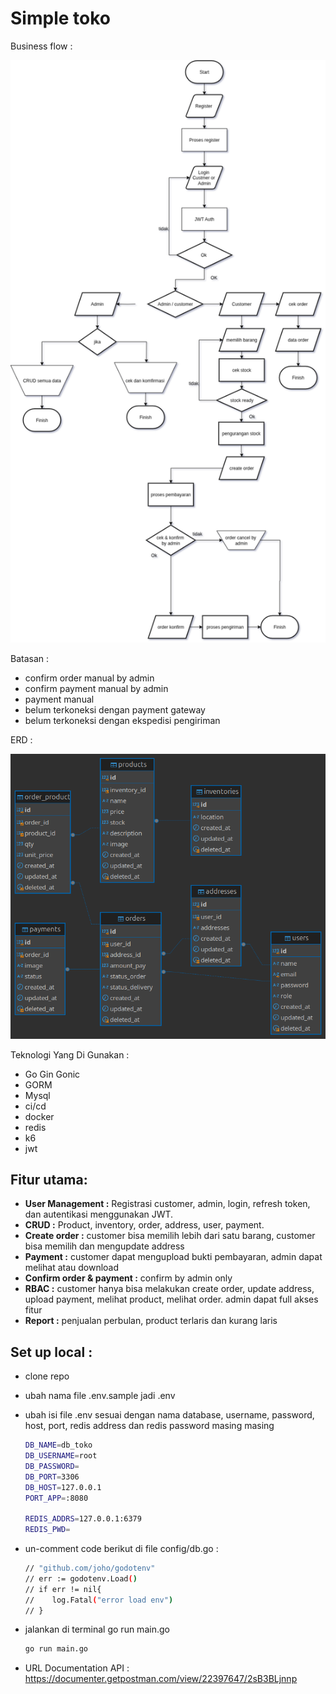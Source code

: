 # Simple toko

Business flow :

![business-flow](./pict/business_flow.png)

Batasan :
- confirm order manual by admin
- confirm payment manual by admin
- payment manual 
- belum terkoneksi dengan payment gateway
- belum terkoneksi dengan ekspedisi pengiriman

ERD :

![erd-diagram](./pict/simpletoko_ERD.png)

Teknologi Yang Di Gunakan :
- Go Gin Gonic
- GORM
- Mysql
- ci/cd
- docker
- redis
- k6 
- jwt 

## Fitur utama:
- **User Management :** Registrasi customer, admin, login, refresh token, dan autentikasi menggunakan JWT.
- **CRUD :** Product, inventory, order, address, user, payment.
- **Create order :** customer bisa memilih lebih dari satu barang, customer bisa memilih dan mengupdate address
- **Payment :** customer dapat mengupload bukti pembayaran, admin dapat melihat atau download
- **Confirm order & payment  :** confirm by admin only
- **RBAC :** customer hanya bisa melakukan create order, update address, upload payment, melihat product, melihat order. admin dapat full akses fitur
- **Report :** penjualan perbulan, product terlaris dan kurang laris

## Set up local :

- clone repo
- ubah nama file .env.sample jadi .env
- ubah isi file .env sesuai dengan nama database, username, password, host, port, redis address dan redis password masing masing
  ```bash
  DB_NAME=db_toko
  DB_USERNAME=root
  DB_PASSWORD=
  DB_PORT=3306
  DB_HOST=127.0.0.1
  PORT_APP=:8080

  REDIS_ADDRS=127.0.0.1:6379
  REDIS_PWD=
  ```
- un-comment code berikut di file config/db.go :
  ```bash
  // "github.com/joho/godotenv"
  // err := godotenv.Load()
  // if err != nil{
  // 	log.Fatal("error load env")
  // }
  ```
- jalankan di terminal go run main.go

  ```bash
  go run main.go

  ```

- URL Documentation API : https://documenter.getpostman.com/view/22397647/2sB3BLjnnp
